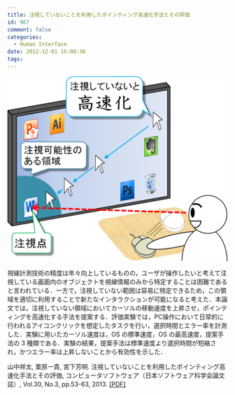 ```yaml
---
title: 注視していないことを利用したポインティング高速化手法とその評価
id: 967
comment: false
categories:
  - Human Interface
date: 2012-12-01 15:08:36
tags:
---
```


[![gazeImage](/wp-content/uploads/2015/05/gazeImage.png)](/wp-content/uploads/2015/05/gazeImage.png)

視線計測技術の精度は年々向上しているものの，ユーザが操作したいと考えて注視している画面内のオブジェクトを視線情報のみから特定することは困難であると言われている．一方で，注視していない範囲は容易に特定できるため，この領域を適切に利用することで新たなインタラクションが可能になると考えた．本論文では，注視していない領域においてカーソルの移動速度を上昇させ，ポインティングを高速化する手法を提案する．評価実験では，PC操作において日常的に行われるアイコンクリックを想定したタスクを行い，選択時間とエラー率を計測した．実験に用いたカーソル速度は，OS の標準速度，OS の最高速度，提案手法の 3 種類である．実験の結果，提案手法は標準速度より選択時間が短縮され，かつエラー率は上昇しないことから有効性を示した．

山中祥太, 栗原一貴, 宮下芳明. 注視していないことを利用したポインティング高速化手法とその評価, コンピュータソフトウェア（日本ソフトウェア科学会論文誌）, Vol.30, No.3, pp.53-63, 2013\. [[PDF]](/wp-content/uploads/2015/04/%E6%B3%A8%E8%A6%96%E3%81%97%E3%81%A6%E3%81%84%E3%81%AA%E3%81%84%E3%81%93%E3%81%A8%E3%82%92%E5%88%A9%E7%94%A8%E3%81%97%E3%81%9F%E3%83%9D%E3%82%A4%E3%83%B3%E3%83%86%E3%82%A3%E3%83%B3%E3%82%B0%E9%AB%98%E9%80%9F%E5%8C%96%E6%89%8B%E6%B3%95%E3%81%A8%E3%81%9D%E3%81%AE%E8%A9%95%E4%BE%A1_%E3%83%97%E3%83%AC%E3%83%97%E3%83%AA%E3%83%B3%E3%83%88.pdf)
